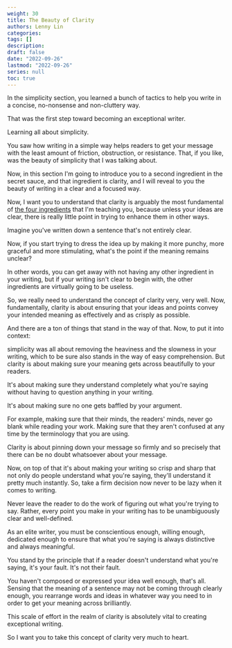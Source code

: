 ```yaml
---
weight: 30
title: The Beauty of Clarity
authors: Lenny Lin
categories: 
tags: []
description: 
draft: false
date: "2022-09-26"
lastmod: "2022-09-26"
series: null
toc: true
---
```


In the simplicity section, you learned a bunch of tactics to help you write in a concise, no-nonsense and non-cluttery way.

That was the first step toward becoming an exceptional writer.

Learning all about simplicity.

You saw how writing in a simple way helps readers to get your message with the least amount of friction, obstruction, or resistance. That, if you like, was the beauty of simplicity that I was talking about.

Now, in this section I'm going to introduce you to a second ingredient in the secret sauce, and that ingredient is clarity, and I will reveal to you the beauty of writing in a clear and a focused way.

Now, I want you to understand that clarity is arguably the most fundamental of <u>the four ingredients</u> that I'm teaching you, because unless your ideas are clear, there is really little point in trying to enhance them in other ways.

Imagine you've written down a sentence that's not entirely clear.

Now, if you start trying to dress the idea up by making it more punchy, more graceful and more stimulating, what's the point if the meaning remains unclear?

In other words, you can get away with not having any other ingredient in your writing, but if your writing isn't clear to begin with, the other ingredients are virtually going to be useless.

So, we really need to understand the concept of clarity very, very well. Now, fundamentally, clarity is about ensuring that your ideas and points convey your intended meaning as effectively and as crisply as possible.

And there are a ton of things that stand in the way of that. Now, to put it into context:

simplicity was all about removing the heaviness and the slowness in your writing, which to be sure also stands in the way of easy comprehension. But clarity is about making sure your meaning gets across beautifully to your readers.

It's about making sure they understand completely what you're saying without having to question anything in your writing.

It's about making sure no one gets baffled by your argument.

For example, making sure that their minds, the readers' minds, never go blank while reading your work. Making sure that they aren't confused at any time by the terminology that you are using.

Clarity is about pinning down your message so firmly and so precisely that there can be no doubt whatsoever about your message.

Now, on top of that it's about making your writing so crisp and sharp that not only do people understand what you're saying, they'll understand it pretty much instantly. So, take a firm decision now never to be lazy when it comes to writing.

Never leave the reader to do the work of figuring out what you're trying to say. Rather, every point you make in your writing has to be unambiguously clear and well-defined.

As an elite writer, you must be conscientious enough, willing enough, dedicated enough to ensure that what you're saying is always distinctive and always meaningful.

You stand by the principle that if a reader doesn't understand what you're saying, it's your fault. It's not their fault.

You haven't composed or expressed your idea well enough, that's all. Sensing that the meaning of a sentence may not be coming through clearly enough, you rearrange words and ideas in whatever way you need to in order to get your meaning across brilliantly.

This scale of effort in the realm of clarity is absolutely vital to creating exceptional writing.

So I want you to take this concept of clarity very much to heart.


